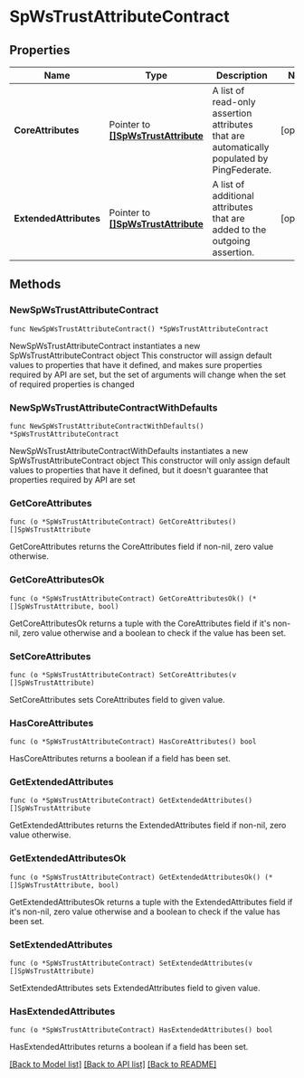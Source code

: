 # SpWsTrustAttributeContract

## Properties

Name | Type | Description | Notes
------------ | ------------- | ------------- | -------------
**CoreAttributes** | Pointer to [**[]SpWsTrustAttribute**](SpWsTrustAttribute.md) | A list of read-only assertion attributes that are automatically populated by PingFederate. | [optional] 
**ExtendedAttributes** | Pointer to [**[]SpWsTrustAttribute**](SpWsTrustAttribute.md) | A list of additional attributes that are added to the outgoing assertion. | [optional] 

## Methods

### NewSpWsTrustAttributeContract

`func NewSpWsTrustAttributeContract() *SpWsTrustAttributeContract`

NewSpWsTrustAttributeContract instantiates a new SpWsTrustAttributeContract object
This constructor will assign default values to properties that have it defined,
and makes sure properties required by API are set, but the set of arguments
will change when the set of required properties is changed

### NewSpWsTrustAttributeContractWithDefaults

`func NewSpWsTrustAttributeContractWithDefaults() *SpWsTrustAttributeContract`

NewSpWsTrustAttributeContractWithDefaults instantiates a new SpWsTrustAttributeContract object
This constructor will only assign default values to properties that have it defined,
but it doesn't guarantee that properties required by API are set

### GetCoreAttributes

`func (o *SpWsTrustAttributeContract) GetCoreAttributes() []SpWsTrustAttribute`

GetCoreAttributes returns the CoreAttributes field if non-nil, zero value otherwise.

### GetCoreAttributesOk

`func (o *SpWsTrustAttributeContract) GetCoreAttributesOk() (*[]SpWsTrustAttribute, bool)`

GetCoreAttributesOk returns a tuple with the CoreAttributes field if it's non-nil, zero value otherwise
and a boolean to check if the value has been set.

### SetCoreAttributes

`func (o *SpWsTrustAttributeContract) SetCoreAttributes(v []SpWsTrustAttribute)`

SetCoreAttributes sets CoreAttributes field to given value.

### HasCoreAttributes

`func (o *SpWsTrustAttributeContract) HasCoreAttributes() bool`

HasCoreAttributes returns a boolean if a field has been set.

### GetExtendedAttributes

`func (o *SpWsTrustAttributeContract) GetExtendedAttributes() []SpWsTrustAttribute`

GetExtendedAttributes returns the ExtendedAttributes field if non-nil, zero value otherwise.

### GetExtendedAttributesOk

`func (o *SpWsTrustAttributeContract) GetExtendedAttributesOk() (*[]SpWsTrustAttribute, bool)`

GetExtendedAttributesOk returns a tuple with the ExtendedAttributes field if it's non-nil, zero value otherwise
and a boolean to check if the value has been set.

### SetExtendedAttributes

`func (o *SpWsTrustAttributeContract) SetExtendedAttributes(v []SpWsTrustAttribute)`

SetExtendedAttributes sets ExtendedAttributes field to given value.

### HasExtendedAttributes

`func (o *SpWsTrustAttributeContract) HasExtendedAttributes() bool`

HasExtendedAttributes returns a boolean if a field has been set.


[[Back to Model list]](../README.md#documentation-for-models) [[Back to API list]](../README.md#documentation-for-api-endpoints) [[Back to README]](../README.md)


